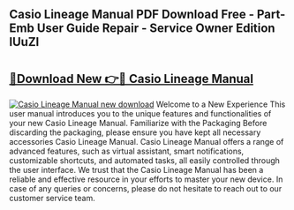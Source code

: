 ## Casio Lineage Manual PDF Download Free - Part-Emb User Guide Repair - Service Owner Edition lUuZI

# <h2><a href="http://cf17183.oget.top/?id=Casio+Lineage+Manual">🔗Download New 👉🔴 Casio Lineage Manual</a></h2>

[![Casio Lineage Manual new download](https://i.imgur.com/5g1atiW.png)](http://cf17183.oget.top/?id=Casio+Lineage+Manual)
Welcome to a New Experience This user manual introduces you to the unique features and functionalities of your new Casio Lineage Manual. Familiarize with the Packaging Before discarding the packaging, please ensure you have kept all necessary accessories Casio Lineage Manual. Casio Lineage Manual offers a range of advanced features, such as virtual assistant, smart notifications, customizable shortcuts, and automated tasks, all easily controlled through the user interface. We trust that the Casio Lineage Manual has been a reliable and effective resource in your efforts to master your new device. In case of any queries or concerns, please do not hesitate to reach out to our customer service team.
